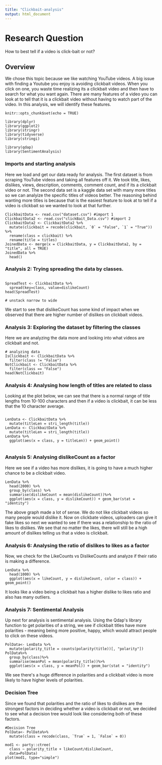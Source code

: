 ```yaml
---
title: "Clickbait-analysis"
output: html_document
---
```

# Research Question
How to best tell if a video is click-bait or not?

## Overview
We chose this topic because we like watching YouTube videos. A big issue with finding a Youtube you enjoy is avoiding clickbait videos. When you click on one, you waste time realizing its a clickbait video and then have to search for what you want again. There are many features of a video you can look at to tell that it is a clickbait video without having to watch part of the video. In this analysis, we will identify these features.  

```{r setup, include=FALSE}
knitr::opts_chunk$set(echo = TRUE)
```
```{r}
library(dplyr)
library(ggplot2)
library(stringr)
library(tidyverse)
library(stringi)
```


```{r}
library(qdap)
library(SentimentAnalysis)
```
### Imports and starting analysis

Here we load and get our data ready for analysis. The first dataset is from scraping YouTube videos and taking all features off it. We took title, likes, dislikes, views, description, comments, comment count, and if its a clickbait video or not. The second data set is a kaggle data set with many more titles so we can analyize the specific titles of videos better. The reasoning behind wanting more titles is because that is the easiest feature to look at to tell if a video is clickbait so we wanted to look at that further. 
```{r}
ClickbaitData <- read.csv("dataset.csv") #import 1
ClickbaitData2 <- read.csv("clickBait_Data.csv") #import 2
ClickbaitData2 <- ClickbaitData2 %>%
  mutate(clickbait = recode(clickbait, `0` = "False", `1` = "True")) %>%
  rename(class = clickbait) %>%
  rename(title = titles)
JoinedData <- merge(x = ClickbaitData, y = ClickbaitData2, by = "title", all = TRUE)
JoinedData %>%
  head()
```
### Analysis 2: Trying spreading the data by classes. 

```{r}

SpreadTest <- ClickbaitData %>% 
  spread(key=class, value=dislikeCount)
head(SpreadTest)

# unstack narrow to wide
```
We start to see that dislikeCount has some kind of impact when we observed that there are higher number of dislikes on clickbait videos. 

### Analysis 3: Exploring the dataset by filtering the classes
Here we are analyzing the data more and looking into what videos are clickbait and not. 
```{r}
# analyzing data
IsClickbait <- ClickbaitData %>%
  filter(class != "False")
NotClickbait <- ClickbaitData %>%
  filter(class == "False")
head(NotClickbait)
```

### Analysis 4: Analysing how length of titles are related to class
Looking at the plot below, we can see that there is a normal range of title lengths from 10-100 characters and then if a video is clickbait, it can be less that the 10 character average. 

```{r}
 
LenData <- ClickbaitData %>%
  mutate(titleLen = stri_length(title))
LenData <- ClickbaitData %>%
  mutate(titleLen = stri_length(title))
LenData %>%
  ggplot(aes(x = class, y = titleLen)) + geom_point()


```

### Analysis 5: Analysing dislikeCount as a factor
Here we see if a video has more dislikes, it is going to have a much higher chance to be a clickbait video. 
```{r}
LenData %>%
  head(2000) %>%
  group_by(class) %>%
  summarise(dislikeCount = mean(dislikeCount))%>%
  ggplot(aes(x = class, y = dislikeCount)) + geom_bar(stat = "identity")
```
The above graph made a lot of sense. We do not like clickbait videos so many people would dislike it. Now on clickbate videos, uploaders can give it fake likes so next we wanted to see if there was a relationship to the ratio of likes to dislikes. We see that no matter the likes, there will still be a high amount of dislikes telling us that a video is clickbait. 
### Analysis 6: Analysing the ratio of dislikes to likes as a factor
Now, we check for the LikeCounts vs DislikeCounts and analyze if their ratio is making a difference. 
```{r}
LenData %>%
  head(1000) %>%
  ggplot(aes(x = likeCount, y = dislikeCount, color = class)) + geom_point()
```
It looks like a video being a clickbait has a higher dislike to likes ratio and also has many outliers. 
### Analysis 7: Sentimental Analysis
Up next for analysis is sentimental analysis. Using the Qdap's library function to get polarities of a string, we see if clickbait titles have more polarities - meaning being more positive, happy, which would attract people to click on these videos. 
```{r}
PolData<- LenData %>%
  mutate(polarity_title = counts(polarity(title))[, "polarity"])
PolData%>%
  group_by(class)%>%
  summarise(meanPol = mean(polarity_title))%>%
  ggplot(aes(x = class, y = meanPol)) + geom_bar(stat = "identity")

```
We see there's a huge difference in polarities and a clickbait video is more likely to have higher levels of polarities. 
### Decision Tree
Since we found that polarities and the ratio of likes to dislikes are the strongest factors in deciding whether a video is clickbait or not, we decided to see what a decision tree would look like considering both of these factors. 
```{r}
#Decision Tree
PolData<- PolData%>%
  mutate(class = recode(class, `True` = 1, `False` = 0))

mod1 <- party::ctree(
  class ~ polarity_title + likeCount/dislikeCount,
  data=PolData) 
plot(mod1, type="simple")
```

